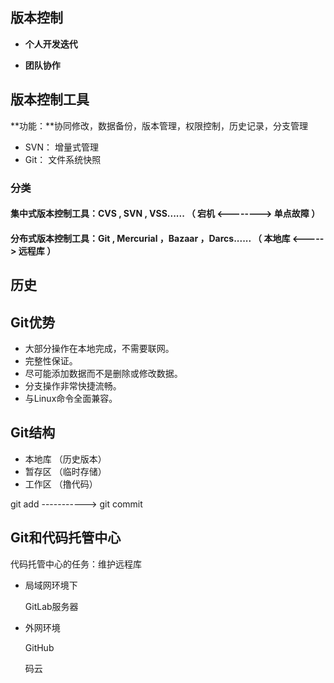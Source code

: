 ## 版本控制

- **个人开发迭代**

  

- **团队协作**

## 版本控制工具

**功能：**协同修改，数据备份，版本管理，权限控制，历史记录，分支管理

- SVN：  增量式管理
- Git：     文件系统快照

### 分类

#### 集中式版本控制工具：CVS  ,  SVN  ,  VSS......                                      （    宕机   <-------->   单点故障  ）

#### 分布式版本控制工具：Git  ,  Mercurial  ，Bazaar  ，Darcs......    （    本地库   <----->    远程库       ）

## 历史

## Git优势

- 大部分操作在本地完成，不需要联网。
- 完整性保证。
- 尽可能添加数据而不是删除或修改数据。
- 分支操作非常快捷流畅。
- 与Linux命令全面兼容。

## Git结构

- 本地库   （历史版本）
- 暂存区   （临时存储）
- 工作区    （撸代码） 

git   add    ----------->   git   commit

## Git和代码托管中心

代码托管中心的任务：维护远程库

- 局域网环境下

  GitLab服务器

- 外网环境

  GitHub

  码云